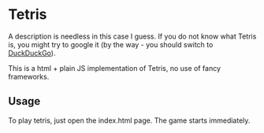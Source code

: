 # Tetris

A description is needless in this case I guess. If you do not know what Tetris is, you might try to google it (by the way - you should switch to [DuckDuckGo](www.duckduckgo.com)).

This is a html + plain JS implementation of Tetris, no use of fancy frameworks.

## Usage

To play tetris, just open the index.html page. The game starts immediately.